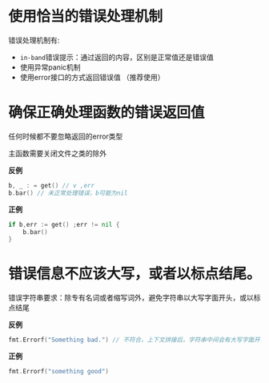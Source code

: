 # 使用恰当的错误处理机制

错误处理机制有:

- `in-band`错误提示：通过返回的内容，区别是正常值还是错误值
- 使用异常panic机制
- 使用error接口的方式返回错误值 （推荐使用）

# 确保正确处理函数的错误返回值

任何时候都不要忽略返回的error类型

主函数需要关闭文件之类的除外

**反例**

```go
b, _ : = get() // v ,err
b.bar() // 未正常处理错误，b可能为nil
```

**正例**

```go
if b,err := get() ;err != nil {
    b.bar()
}
```

# 错误信息不应该大写，或者以标点结尾。

错误字符串要求：除专有名词或者缩写词外，避免字符串以大写字面开头，或以标点结尾

**反例**

```go
fmt.Errorf("Something bad.") // 不符合，上下文拼接后，字符串中间会有大写字面开头的场景
```

**正例**

```go
fmt.Errorf("something good")
```